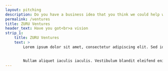 ```yaml
---
layout: pitching
description: Do you have a business idea that you think we could help with? Get in touch
permalink: /ventures
title: ZURU Ventures
header_text: Have you got<br>a vision
strip_1:
    title: ZURU Ventures
    text: >
        Lorem ipsum dolor sit amet, consectetur adipiscing elit. Sed id ante sapien. Nulla consequat nibh tellus, quis consequat nisl varius a. Suspendisse rutrum ornare diam, sit amet cursus leo gravida a. Cras at ligula pharetra urna aliquam aliquam. Fusce lectus nulla, gravida nec ante non, vehicula suscipit nisl. Pellentesque cursus velit ut urna ornare laoreet non ac ex. Aliquam sed mattis enim. Proin id pretium ligula, in egestas lectus. Suspendisse et mi velit. Aenean rutrum nisi turpis. Nam ultricies felis vitae lorem sagittis pharetra. Donec congue lacus sapien, id porttitor augue mattis id. Donec ut volutpat dolor.

        
        Nullam aliquet iaculis iaculis. Vestibulum blandit eleifend enim et fringilla. Donec at aliquet mi, in rhoncus augue. In dapibus dolor neque. Nam porta lectus eget sapien dictum volutpat. Donec tristique tempus augue, a porttitor lorem pharetra sit amet. Ut elementum metus in felis aliquam, vitae placerat lectus iaculis. Mauris vehicula nisi lectus, at faucibus leo suscipit ut. Donec ut nunc ligula. Nullam vitae nisl at arcu feugiat ultricies nec quis arcu. Proin faucibus odio non mauris faucibus placerat. Donec nec turpis ut magna auctor vehicula. Suspendisse vitae justo vel urna faucibus euismod in sed odio. Nam vestibulum nunc nec nulla tincidunt, et rutrum justo gravida. Cras finibus, lectus et mollis dignissim, urna nisi porttitor lacus, quis consequat leo nibh at mauris.
---
```

